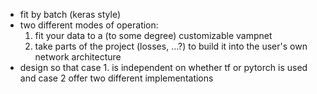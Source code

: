 - fit by batch (keras style)
- two different modes of operation:
    1. fit your data to a (to some degree) customizable vampnet
    2. take parts of the project (losses, ...?) to build it into the user's own network architecture
- design so that case 1. is independent on whether tf or pytorch is used and case 2 offer two different implementations
